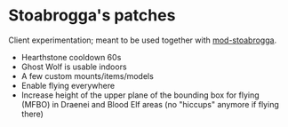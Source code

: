 # Stoabrogga's patches

Client experimentation; meant to be used together with [mod-stoabrogga](https://gitlab.com/opfesoft/mod-stoabrogga).

- Hearthstone cooldown 60s
- Ghost Wolf is usable indoors
- A few custom mounts/items/models
- Enable flying everywhere
- Increase height of the upper plane of the bounding box for flying (MFBO) in Draenei and Blood Elf areas (no "hiccups" anymore if flying there)
